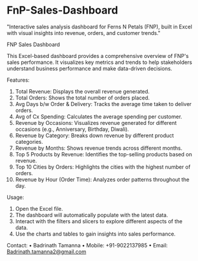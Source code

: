 # FnP-Sales-Dashboard
"Interactive sales analysis dashboard for Ferns N Petals (FNP), built in Excel with visual insights into revenue, orders, and customer trends."

FNP Sales Dashboard

This Excel-based dashboard provides a comprehensive overview of FNP's sales performance. It visualizes key metrics and trends to help stakeholders understand business performance and make data-driven decisions.

Features:
1.	Total Revenue: Displays the overall revenue generated.
2.	Total Orders: Shows the total number of orders placed.
3.	Avg Days b/w Order & Delivery: Tracks the average time taken to deliver orders.
4.	Avg of Cx Spending: Calculates the average spending per customer.
5.	Revenue by Occasions: Visualizes revenue generated for different occasions (e.g., Anniversary, Birthday, Diwali).
6.	Revenue by Category: Breaks down revenue by different product categories.
7.	Revenue by Months: Shows revenue trends across different months.
8.	Top 5 Products by Revenue: Identifies the top-selling products based on revenue.
9.	Top 10 Cities by Orders: Highlights the cities with the highest number of orders.
10.	Revenue by Hour (Order Time): Analyzes order patterns throughout the day.

    
Usage:
1.	Open the Excel file.
2.	The dashboard will automatically populate with the latest data.
3.	Interact with the filters and slicers to explore different aspects of the data.
4.	Use the charts and tables to gain insights into sales performance.

   
Contact:
•	Badrinath Tamanna
•	Mobile: +91-9022137985
•	Email: Badrinath.tamanna2@gmail.com
